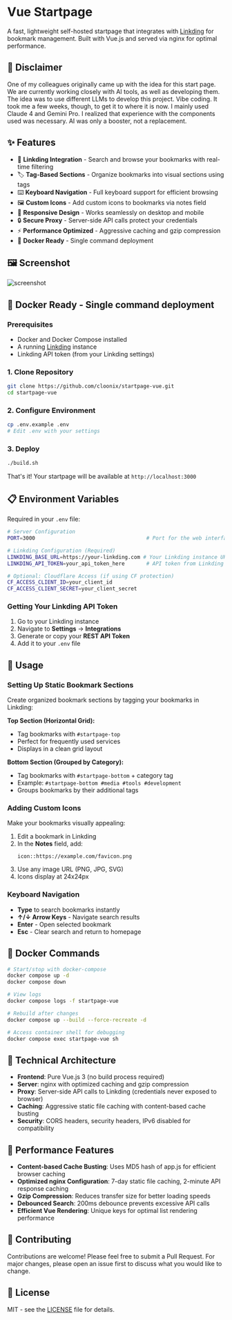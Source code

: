 # Vue Startpage

A fast, lightweight self-hosted startpage that integrates with [Linkding](https://github.com/sissbruecker/linkding) for bookmark management. Built with Vue.js and served via nginx for optimal performance.

## 🥸 Disclaimer

One of my colleagues originally came up with the idea for this start page. We are currently working closely with AI tools, as well as developing them. The idea was to use different LLMs to develop this project. Vibe coding. It took me a few weeks, though, to get it to where it is now. I mainly used Claude 4 and Gemini Pro. I realized that experience with the components used was necessary. AI was only a booster, not a replacement.

## ✨ Features

- 🔖 **Linkding Integration** - Search and browse your bookmarks with real-time filtering
- 🏷️ **Tag-Based Sections** - Organize bookmarks into visual sections using tags
- ⌨️ **Keyboard Navigation** - Full keyboard support for efficient browsing
- 🖼️ **Custom Icons** - Add custom icons to bookmarks via notes field
- 📱 **Responsive Design** - Works seamlessly on desktop and mobile
- 🔒 **Secure Proxy** - Server-side API calls protect your credentials
- ⚡ **Performance Optimized** - Aggressive caching and gzip compression
- 🐳 **Docker Ready** - Single command deployment

## 🖼️ Screenshot

![screenshot](https://github.com/user-attachments/assets/171cef32-3e98-4155-93dc-303e84c070da)

## 🐳 Docker Ready - Single command deployment

### Prerequisites
- Docker and Docker Compose installed
- A running [Linkding](https://github.com/sissbruecker/linkding) instance
- Linkding API token (from your Linkding settings)

### 1. Clone Repository
```bash
git clone https://github.com/cloonix/startpage-vue.git
cd startpage-vue
```

### 2. Configure Environment
```bash
cp .env.example .env
# Edit .env with your settings
```

### 3. Deploy
```bash
./build.sh
```

That's it! Your startpage will be available at `http://localhost:3000`

## 📋 Environment Variables

Required in your `.env` file:

```bash
# Server Configuration
PORT=3000                                    # Port for the web interface

# Linkding Configuration (Required)
LINKDING_BASE_URL=https://your-linkding.com # Your Linkding instance URL
LINKDING_API_TOKEN=your_api_token_here       # API token from Linkding settings

# Optional: Cloudflare Access (if using CF protection)
CF_ACCESS_CLIENT_ID=your_client_id
CF_ACCESS_CLIENT_SECRET=your_client_secret
```

### Getting Your Linkding API Token
1. Go to your Linkding instance
2. Navigate to **Settings** → **Integrations**
3. Generate or copy your **REST API Token**
4. Add it to your `.env` file

## 🎯 Usage

### Setting Up Static Bookmark Sections

Create organized bookmark sections by tagging your bookmarks in Linkding:

**Top Section (Horizontal Grid):**
- Tag bookmarks with `#startpage-top`
- Perfect for frequently used services
- Displays in a clean grid layout

**Bottom Section (Grouped by Category):**
- Tag bookmarks with `#startpage-bottom` + category tag
- Example: `#startpage-bottom #media #tools #development`
- Groups bookmarks by their additional tags

### Adding Custom Icons

Make your bookmarks visually appealing:

1. Edit a bookmark in Linkding
2. In the **Notes** field, add:
   ```
   icon::https://example.com/favicon.png
   ```
3. Use any image URL (PNG, JPG, SVG)
4. Icons display at 24x24px

### Keyboard Navigation

- **Type** to search bookmarks instantly
- **↑/↓ Arrow Keys** - Navigate search results
- **Enter** - Open selected bookmark
- **Esc** - Clear search and return to homepage

## 🐳 Docker Commands

```bash
# Start/stop with docker-compose
docker compose up -d
docker compose down

# View logs
docker compose logs -f startpage-vue

# Rebuild after changes
docker compose up --build --force-recreate -d

# Access container shell for debugging
docker compose exec startpage-vue sh
```

## 🔧 Technical Architecture

- **Frontend**: Pure Vue.js 3 (no build process required)
- **Server**: nginx with optimized caching and gzip compression
- **Proxy**: Server-side API calls to Linkding (credentials never exposed to browser)
- **Caching**: Aggressive static file caching with content-based cache busting
- **Security**: CORS headers, security headers, IPv6 disabled for compatibility

## 🚀 Performance Features

- **Content-based Cache Busting**: Uses MD5 hash of app.js for efficient browser caching
- **Optimized nginx Configuration**: 7-day static file caching, 2-minute API response caching
- **Gzip Compression**: Reduces transfer size for better loading speeds
- **Debounced Search**: 200ms debounce prevents excessive API calls
- **Efficient Vue Rendering**: Unique keys for optimal list rendering performance

## 🤝 Contributing

Contributions are welcome! Please feel free to submit a Pull Request. For major changes, please open an issue first to discuss what you would like to change.

## 📝 License

MIT - see the [LICENSE](LICENSE) file for details.
